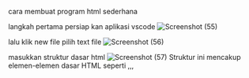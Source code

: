 cara membuat program html sederhana

langkah pertama persiap kan aplikasi vscode
![Screenshot (55)](https://github.com/Akramsatya085/Bikin_web/assets/115615953/3bfe629c-e858-41fe-b63d-33be00a29018)

lalu klik new file pilih text file
![Screenshot (56)](https://github.com/Akramsatya085/Bikin_web/assets/115615953/7028876f-0f1b-4235-823b-9834e92fbf09)

masukkan struktur dasar html
![Screenshot (57)](https://github.com/Akramsatya085/Bikin_web/assets/115615953/d57eda07-5897-44df-b2c4-e1384db81872)
Struktur ini mencakup elemen-elemen dasar HTML seperti <!DOCTYPE html>,<html>,<head>,<title>,dan <body>

Isi bagian <body> dengan konten yang ingin Anda tampilkan di halaman web, seperti teks, gambar, tautan, dll.
Simpan file dengan ekstensi .html, misalnya index.html
Buka file HTML yang telah Anda buat menggunakan browser web untuk melihat hasilnya.
![Screenshot (58)](https://github.com/Akramsatya085/Bikin_web/assets/115615953/900ca95b-fdb6-4778-8072-4c04f98e6995)
